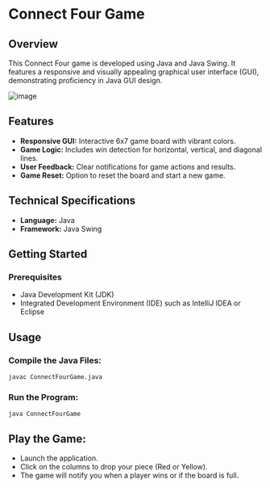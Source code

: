 # Connect Four Game

## Overview

This Connect Four game is developed using Java and Java Swing. It features a responsive and visually appealing graphical user interface (GUI), demonstrating proficiency in Java GUI design.

![image](https://github.com/user-attachments/assets/92dcbad5-c918-4c41-ba99-f1fcc3d01031)

## Features

- **Responsive GUI:** Interactive 6x7 game board with vibrant colors.
- **Game Logic:** Includes win detection for horizontal, vertical, and diagonal lines.
- **User Feedback:** Clear notifications for game actions and results.
- **Game Reset:** Option to reset the board and start a new game.

## Technical Specifications

- **Language:** Java
- **Framework:** Java Swing

## Getting Started

### Prerequisites

- Java Development Kit (JDK)
- Integrated Development Environment (IDE) such as IntelliJ IDEA or Eclipse

## Usage

### Compile the Java Files:

`javac ConnectFourGame.java`

### Run the Program:

`java ConnectFourGame`

## Play the Game:

- Launch the application.
- Click on the columns to drop your piece (Red or Yellow).
- The game will notify you when a player wins or if the board is full.
